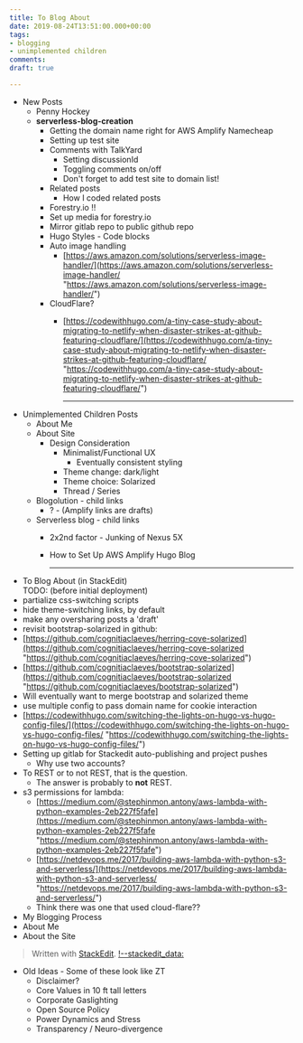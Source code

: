 ```yaml
---
title: To Blog About
date: 2019-08-24T13:51:00.000+00:00
tags:
- blogging
- unimplemented children
comments: 
draft: true

---
```

* New Posts
  * Penny Hockey
  * **serverless-blog-creation**
    * Getting the domain name right for AWS Amplify Namecheap
    * Setting up test site
    * Comments with TalkYard
      * Setting discussionId
      * Toggling comments on/off
      * Don't forget to add test site to domain list!
    * Related posts
      * How I coded related posts
    * Forestry.io !!
    * Set up media for forestry.io
    * Mirror gitlab repo to public github repo
    * Hugo Styles - Code blocks
    * Auto image handling
      * [https://aws.amazon.com/solutions/serverless-image-handler/](https://aws.amazon.com/solutions/serverless-image-handler/ "https://aws.amazon.com/solutions/serverless-image-handler/")
    * CloudFlare?
      * [https://codewithhugo.com/a-tiny-case-study-about-migrating-to-netlify-when-disaster-strikes-at-github-featuring-cloudflare/](https://codewithhugo.com/a-tiny-case-study-about-migrating-to-netlify-when-disaster-strikes-at-github-featuring-cloudflare/ "https://codewithhugo.com/a-tiny-case-study-about-migrating-to-netlify-when-disaster-strikes-at-github-featuring-cloudflare/")

        ***
* Unimplemented Children Posts
  * About Me
  * About Site
    * Design Consideration
      * Minimalist/Functional UX
        * Eventually consistent styling
      * Theme change: dark/light
      * Theme choice: Solarized
      * Thread / Series
  * Blogolution - child links
    * ? - (Amplify links are drafts)
  * Serverless blog - child links
    * 2x2nd factor - Junking of Nexus 5X
    * How to Set Up AWS Amplify Hugo Blog

      ***
* To Blog About (in StackEdit)  
  TODO: (before initial deployment)
* partialize css-switching scripts
* hide theme-switching links, by default
* make any oversharing posts a 'draft'
* revisit bootstrap-solarized in github:
* [https://github.com/cognitiaclaeves/herring-cove-solarized](https://github.com/cognitiaclaeves/herring-cove-solarized "https://github.com/cognitiaclaeves/herring-cove-solarized")
* [https://github.com/cognitiaclaeves/bootstrap-solarized](https://github.com/cognitiaclaeves/bootstrap-solarized "https://github.com/cognitiaclaeves/bootstrap-solarized")
* Will eventually want to merge bootstrap and solarized theme
* use multiple config to pass domain name for cookie interaction
* [https://codewithhugo.com/switching-the-lights-on-hugo-vs-hugo-config-files/](https://codewithhugo.com/switching-the-lights-on-hugo-vs-hugo-config-files/ "https://codewithhugo.com/switching-the-lights-on-hugo-vs-hugo-config-files/")
* Setting up gitlab for Stackedit auto-publishing and project pushes
  * Why use two accounts?
* To REST or to not REST, that is the question.
  * The answer is probably to **not** REST.
* s3 permissions for lambda:
  * [https://medium.com/@stephinmon.antony/aws-lambda-with-python-examples-2eb227f5fafe](https://medium.com/@stephinmon.antony/aws-lambda-with-python-examples-2eb227f5fafe "https://medium.com/@stephinmon.antony/aws-lambda-with-python-examples-2eb227f5fafe")
  * [https://netdevops.me/2017/building-aws-lambda-with-python-s3-and-serverless/](https://netdevops.me/2017/building-aws-lambda-with-python-s3-and-serverless/ "https://netdevops.me/2017/building-aws-lambda-with-python-s3-and-serverless/")
  * Think there was one that used cloud-flare??
* My Blogging Process
* About Me
* About the Site

> Written with [StackEdit](https://stackedit.io/). [!--stackedit_data: ](!--stackedit_data:%0AeyJoaXN0b3J5IjpbLTE2OTUyOTQwMDMsLTE5ODc4MzczMzQsLT%0AIxNzQ4MjU4OF19%0A--)

* Old Ideas - Some of these look like ZT
  * Disclaimer?
  * Core Values in 10 ft tall letters
  * Corporate Gaslighting
  * Open Source Policy
  * Power Dynamics and Stress
  * Transparency / Neuro-divergence